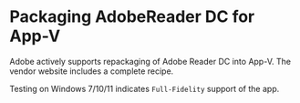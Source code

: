# Packaging AdobeReader DC for App-V

Adobe actively supports repackaging of Adobe Reader DC into App-V.  The vendor website includes a complete recipe. 

Testing on Windows 7/10/11 indicates `Full-Fidelity` support of the app.